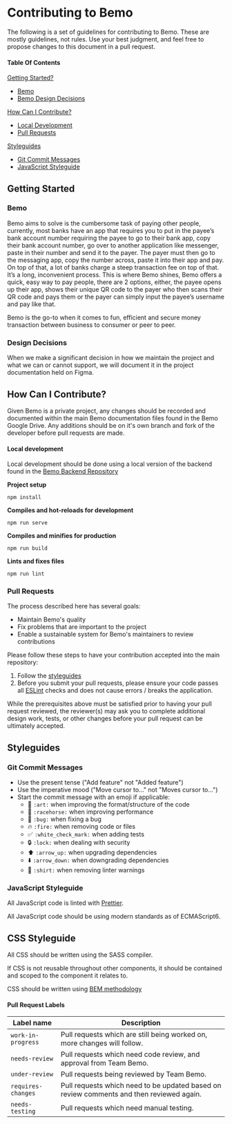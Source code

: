 # Contributing to Bemo

The following is a set of guidelines for contributing to Bemo. These are mostly guidelines, not rules. Use your best judgment, and feel free to propose changes to this document in a pull request.

#### Table Of Contents

[Getting Started?](#getting-started)
  * [Bemo](#bemo)
  * [Bemo Design Decisions](#design-decisions)

[How Can I Contribute?](#how-can-i-contribute)
  * [Local Development](#local-development)
  * [Pull Requests](#pull-requests)

[Styleguides](#styleguides)
  * [Git Commit Messages](#git-commit-messages)
  * [JavaScript Styleguide](#javascript-styleguide)


## Getting Started

### Bemo

Bemo aims to solve is the cumbersome task of paying other people, currently, most banks have an app that requires you to put in the payee’s bank account number requiring the payee to go to their bank app, copy their bank account number, go over to another application like messenger, paste in their number and send it to the payer. The payer must then go to the messaging app, copy the number across, paste it into their app and pay. On top of that, a lot of banks charge a steep transaction fee on top of that. It’s a long, inconvenient process. This is where Bemo shines, Bemo offers a quick, easy way to pay people, there are 2 options, either, the payee opens up their app, shows their unique QR code to the payer who then scans their QR code and pays them or the payer can simply input the payee’s username and pay like that.

Bemo is the go-to when it comes to fun, efficient and secure money transaction between business to consumer or peer to peer.

### Design Decisions

When we make a significant decision in how we maintain the project and what we can or cannot support, we will document it in the project documentation held on Figma.

## How Can I Contribute?

Given Bemo is a private project, any changes should be recorded and documented within the main Bemo documentation files found in the Bemo Google Drive. Any additions should be on it's own branch and fork of the developer before pull requests are made.

#### Local development

Local development should be done using a local version of the backend found in the [Bemo Backend Repository](https://github.com/MickyPrice/Yoobee-Bemo-App-Backend/ "Bemo Backend Repository")

**Project setup**
```
npm install
```

**Compiles and hot-reloads for development**
```
npm run serve
```

**Compiles and minifies for production**
```
npm run build
```

**Lints and fixes files**
```
npm run lint
```

### Pull Requests

The process described here has several goals:

- Maintain Bemo's quality
- Fix problems that are important to the project
- Enable a sustainable system for Bemo's maintainers to review contributions

Please follow these steps to have your contribution accepted into the main repository:

1. Follow the [styleguides](#styleguides)
2. Before you submit your pull requests, please ensure your code passes all [ESLint](.eslintrc.js "ESLint") checks and does not cause errors / breaks the application.

While the prerequisites above must be satisfied prior to having your pull request reviewed, the reviewer(s) may ask you to complete additional design work, tests, or other changes before your pull request can be ultimately accepted.

## Styleguides

### Git Commit Messages

* Use the present tense ("Add feature" not "Added feature")
* Use the imperative mood ("Move cursor to..." not "Moves cursor to...")
* Start the commit message with an emoji if applicable:
    * :art: `:art:` when improving the format/structure of the code
    * :racehorse: `:racehorse:` when improving performance
    * :bug: `:bug:` when fixing a bug
    * :fire: `:fire:` when removing code or files
    * :white_check_mark: `:white_check_mark:` when adding tests
    * :lock: `:lock:` when dealing with security
    * :arrow_up: `:arrow_up:` when upgrading dependencies
    * :arrow_down: `:arrow_down:` when downgrading dependencies
    * :shirt: `:shirt:` when removing linter warnings

### JavaScript Styleguide

All JavaScript code is linted with [Prettier](https://prettier.io/).

All JavaScript code should be using modern standards as of ECMAScript6.


## CSS Styleguide

All CSS should be written using the SASS compiler.

If CSS is not reusable throughout other components, it should be contained and scoped to the component it relates to.

CSS should be written using [BEM methodology](http://getbem.com/ "BEM methodology")


#### Pull Request Labels

| Label name | Description |
| --- | --- |
| `work-in-progress` | Pull requests which are still being worked on, more changes will follow. |
| `needs-review` | Pull requests which need code review, and approval from Team Bemo. |
| `under-review` | Pull requests being reviewed by Team Bemo. |
| `requires-changes` | Pull requests which need to be updated based on review comments and then reviewed again. |
| `needs-testing` | Pull requests which need manual testing. |
